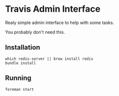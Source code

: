 # Travis Admin Interface

Realy simple admin interface to help with some tasks.

You probably don't need this.

## Installation

```
which redis-server || brew install redis
bundle install
```

## Running

```
foreman start
```